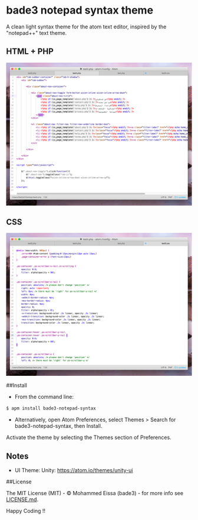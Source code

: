 # bade3 notepad syntax theme

A clean light syntax theme for the atom text editor, inspired by the "notepad++" text theme.

## HTML + PHP

![A screenshot of your theme](https://raw.githubusercontent.com/BaDe3/bade3-notepad-syntax/master/bade3-notepad-1.jpg)

## CSS

![A screenshot of your theme](https://raw.githubusercontent.com/BaDe3/bade3-notepad-syntax/master/bade3-notepad-2.jpg)

##Install

* From the command line:

```bash
$ apm install bade3-notepad-syntax
```

* Alternatively, open Atom Preferences, select Themes > Search for bade3-notepad-syntax, then Install.

Activate the theme by selecting the Themes section of Preferences.


## Notes

* UI Theme: Unity: https://atom.io/themes/unity-ui

##License

The MIT License (MIT) - © Mohammed Eissa (bade3) - for more info see [LICENSE.md](https://github.com/BaDe3/bade3-notepad-syntax/blob/master/LICENSE.md).

Happy Coding !!
